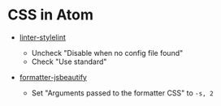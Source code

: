 # CSS in Atom

*   [linter-stylelint](https://atom.io/packages/linter-stylelint)

    * Uncheck "Disable when no config file found"
    * Check "Use standard"

*   [formatter-jsbeautify](https://atom.io/packages/formatter-jsbeautify)

    * Set "Arguments passed to the formatter CSS" to `-s, 2`
